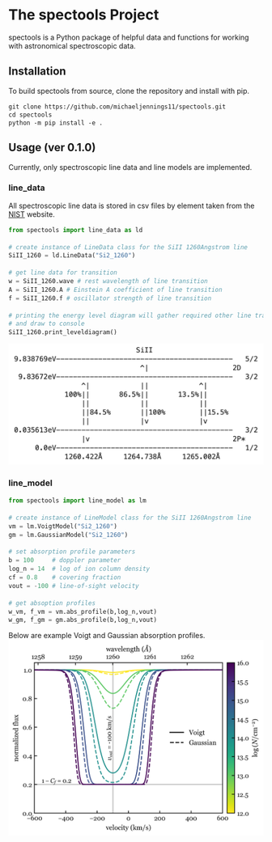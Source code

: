 # The spectools Project
spectools is a Python package of helpful data and functions for working with astronomical spectroscopic data.

## Installation
To build spectools from source, clone the repository and install with pip.
```shell
git clone https://github.com/michaeljennings11/spectools.git
cd spectools
python -m pip install -e .
```

## Usage (ver 0.1.0)
Currently, only spectroscopic line data and line models are implemented. 

### line_data
All spectroscopic line data is
stored in csv files by element taken from the [NIST](https://www.nist.gov/pml/atomic-spectra-database) website.
```python
from spectools import line_data as ld

# create instance of LineData class for the SiII 1260Angstrom line
SiII_1260 = ld.LineData("Si2_1260")

# get line data for transition
w = SiII_1260.wave # rest wavelength of line transition
A = SiII_1260.A # Einstein A coefficient of line transition
f = SiII_1260.f # oscillator strength of line transition

# printing the energy level diagram will gather required other line transitions
# and draw to console
SiII_1260.print_leveldiagram()
```
![](SiII_1260_leveldiagram.png)

### line_model
```python
from spectools import line_model as lm

# create instance of LineModel class for the SiII 1260Angstrom line
vm = lm.VoigtModel("Si2_1260")
gm = lm.GaussianModel("Si2_1260")

# set absorption profile parameters
b = 100     # doppler parameter
log_n = 14  # log of ion column density
cf = 0.8    # covering fraction
vout = -100 # line-of-sight velocity

# get absoption profiles
w_vm, f_vm = vm.abs_profile(b,log_n,vout)
w_gm, f_gm = gm.abs_profile(b,log_n,vout)
```
Below are example Voigt and Gaussian absorption profiles.
![](SiII_1260_profiles.png)